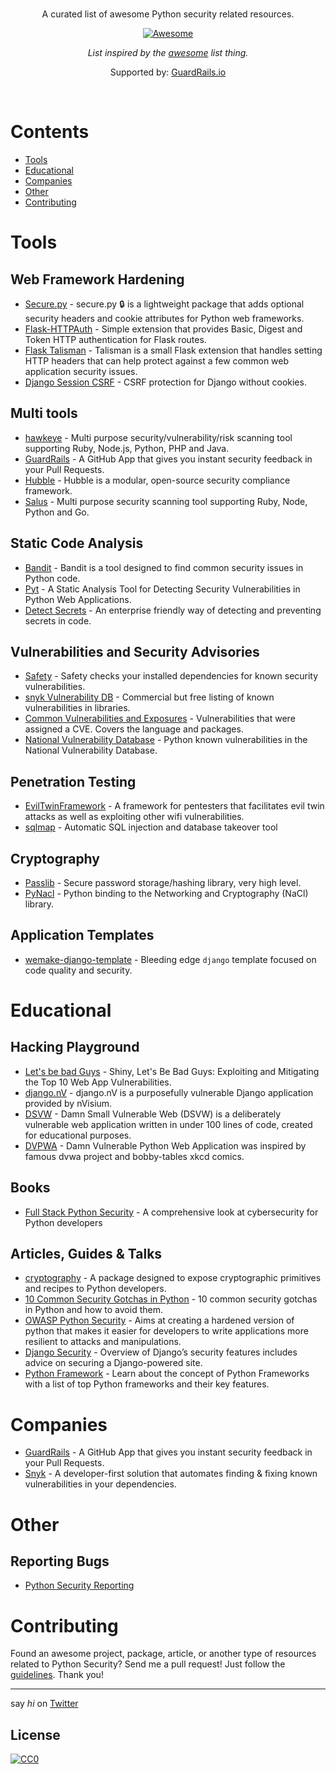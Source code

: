 <br/>
<div align="center">

A curated list of awesome Python security related resources.

[![Awesome](https://awesome.re/badge.svg)](https://awesome.re)

_List inspired by the [awesome](https://github.com/sindresorhus/awesome) list thing._

Supported by: [GuardRails.io](https://www.guardrails.io)

</div>
<br/>

# Contents
- [Tools](#tools)
- [Educational](#educational)
- [Companies](#companies)
- [Other](#other)
- [Contributing](#contributing)

# Tools

## Web Framework Hardening

- [Secure.py](https://github.com/cakinney/secure.py) - secure.py 🔒 is a lightweight package that adds optional security headers and cookie attributes for Python web frameworks.
- [Flask-HTTPAuth](https://github.com/miguelgrinberg/flask-httpauth/) - Simple extension that provides Basic, Digest and Token HTTP authentication for Flask routes.
- [Flask Talisman](https://github.com/GoogleCloudPlatform/flask-talisman) - Talisman is a small Flask extension that handles setting HTTP headers that can help protect against a few common web application security issues.
- [Django Session CSRF](https://github.com/mozilla/django-session-csrf) - CSRF protection for Django without cookies.

## Multi tools

- [hawkeye](https://github.com/hawkeyesec/scanner-cli) - Multi purpose security/vulnerability/risk scanning tool supporting Ruby, Node.js, Python, PHP and Java.
- [GuardRails](https://github.com/apps/guardrails) - A GitHub App that gives you instant security feedback in your Pull Requests.
- [Hubble](https://github.com/hubblestack/hubble) - Hubble is a modular, open-source security compliance framework.
- [Salus](https://github.com/coinbase/salus) - Multi purpose security scanning tool supporting Ruby, Node, Python and Go.

## Static Code Analysis

- [Bandit](https://github.com/PyCQA/bandit) - Bandit is a tool designed to find common security issues in Python code.
- [Pyt](https://github.com/python-security/pyt) - A Static Analysis Tool for Detecting Security Vulnerabilities in Python Web Applications.
- [Detect Secrets](https://libraries.io/pypi/detect-secrets) - An enterprise friendly way of detecting and preventing secrets in code.

## Vulnerabilities and Security Advisories

- [Safety](https://github.com/pyupio/safety) - Safety checks your installed dependencies for known security vulnerabilities.
- [snyk Vulnerability DB](https://snyk.io/vuln?type=pip) - Commercial but free listing of known vulnerabilities in libraries.
- [Common Vulnerabilities and Exposures](https://www.cvedetails.com/vulnerability-list/vendor_id-10210/product_id-18230/Python-Python.html) - Vulnerabilities that were assigned a CVE. Covers the language and packages.
- [National Vulnerability Database](https://nvd.nist.gov/vuln/search/results?form_type=Basic&results_type=overview&query=python&search_type=all) - Python known vulnerabilities in the National Vulnerability Database.

## Penetration Testing

- [EvilTwinFramework](https://github.com/Esser420/EvilTwinFramework) - A framework for pentesters that facilitates evil twin attacks as well as exploiting other wifi vulnerabilities.
- [sqlmap](https://github.com/sqlmapproject/sqlmap) - Automatic SQL injection and database takeover tool

## Cryptography

- [Passlib](https://bitbucket.org/ecollins/passlib) - Secure password storage/hashing library, very high level.
- [PyNacl](https://github.com/pyca/pynacl) - Python binding to the Networking and Cryptography (NaCl) library.

## Application Templates

- [wemake-django-template](https://github.com/wemake-services/wemake-django-template) - Bleeding edge `django` template focused on code quality and security.

# Educational

## Hacking Playground

- [Let's be bad Guys](https://github.com/mpirnat/lets-be-bad-guys) - Shiny, Let's Be Bad Guys: Exploiting and Mitigating the Top 10 Web App Vulnerabilities.
- [django.nV](https://github.com/nVisium/django.nV) - django.nV is a purposefully vulnerable Django application provided by nVisium.
- [DSVW](https://github.com/stamparm/DSVW) - Damn Small Vulnerable Web (DSVW) is a deliberately vulnerable web application written in under 100 lines of code, created for educational purposes.
- [DVPWA](https://github.com/anxolerd/dvpwa) - Damn Vulnerable Python Web Application was inspired by famous dvwa project and bobby-tables xkcd comics.

## Books

- [Full Stack Python Security](https://www.manning.com/books/full-stack-python-security) - A comprehensive look at cybersecurity for Python developers

## Articles, Guides & Talks

- [cryptography](https://cryptography.io/en/latest/) - A package designed to expose cryptographic primitives and recipes to Python developers.
- [10 Common Security Gotchas in Python](https://hackernoon.com/10-common-security-gotchas-in-python-and-how-to-avoid-them-e19fbe265e03) - 10 common security gotchas in Python and how to avoid them.
- [OWASP Python Security](http://www.pythonsecurity.org/) - Aims at creating a hardened version of python that makes it easier for developers to write applications more resilient to attacks and manipulations.
- [Django Security](https://docs.djangoproject.com/en/2.1/topics/security/) - Overview of Django’s security features includes advice on securing a Django-powered site.
- [Python Framework](https://www.scaler.com/topics/python-frameworks/) - Learn about the concept of Python Frameworks with a list of top Python frameworks and their key features.

# Companies

- [GuardRails](https://www.guardrails.io) - A GitHub App that gives you instant security feedback in your Pull Requests.
- [Snyk](https://snyk.io) - A developer-first solution that automates finding & fixing known vulnerabilities in your dependencies.

# Other

## Reporting Bugs

- [Python Security Reporting](https://www.python.org/news/security/)

# Contributing

Found an awesome project, package, article, or another type of resources related to Python Security? Send me a pull request!
Just follow the [guidelines](/CONTRIBUTING.md). Thank you!

---

say _hi_ on [Twitter](https://twitter.com/s_streichsbier)

## License

[![CC0](http://mirrors.creativecommons.org/presskit/buttons/88x31/svg/cc-zero.svg)](http://creativecommons.org/publicdomain/zero/1.0/)
